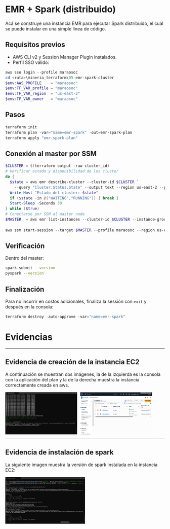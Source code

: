 # EMR + Spark (distribuido)
Acá se construye una instancia EMR para ejecutar Spark distribuido, el cual se puede instalar en una simple línea de código.

## Requisitos previos
- AWS CLI v2 y Session Manager Plugin instalados.
- Perfil SSO válido:
```powershell
aws sso login --profile maraosoc
cd <ruta>\mineria_terraform\05-emr-spark-cluster
$env:AWS_PROFILE    = "maraosoc"
$env:TF_VAR_profile = "maraosoc"
$env:TF_VAR_region  = "us-east-2"
$env:TF_VAR_owner   = "maraosoc"
```

## Pasos
```powershell
terraform init
terraform plan -var="name=emr-spark" -out=emr-spark-plan
terraform apply "emr-spark-plan"
```

## Conexión al **master** por SSM
```powershell
$CLUSTER = $(terraform output -raw cluster_id)
# Verificar estado y disponibilidad de los cluster
do {
  $state = aws emr describe-cluster --cluster-id $CLUSTER `
    --query "Cluster.Status.State" --output text --region us-east-2 --profile maraosoc
  Write-Host "Estado del cluster: $state"
  if ($state -in @("WAITING","RUNNING")) { break }
  Start-Sleep -Seconds 30
} while ($true)
# Conectarse por SSM al master node
$MASTER  = aws emr list-instances --cluster-id $CLUSTER --instance-group-types MASTER --query "Instances[0].Ec2InstanceId" --output text --profile maraosoc --region us-east-2

aws ssm start-session --target $MASTER --profile maraosoc --region us-east-2
```

## Verificación
Dentro del master:
```bash
spark-submit --version
pyspark --version
```
## Finalización
Para no incurrir en costos adicionales, finaliza la sessión con `exit` y después en la consola:
```powershell
terraform destroy -auto-approve -var="name=emr-spark"
```
# Evidencias

---
## Evidencia de creación de la instancia EC2

A continuación se muestran dos imágenes, la de la izquierda es la consola con la aplicación del plan y la de la derecha muestra la instancia correctamente creada en aws.

<div style="display: flex; gap: 10px;">
    <img src="screenshot/Captura de pantalla 2025-10-10 084429.png" alt="EC2 Creada - consola" width="45%" />
    <img src="screenshot/Captura de pantalla 2025-10-10 084451.png" alt="EC2 Creada - aws" width="45%" />
</div>

---
## Evidencia de instalación de spark

La siguiente imagen muestra la versión de spark instalada en la instancia EC2:

<img src="screenshot/Captura de pantalla 2025-10-10 090729.png" alt="Versión de spark instalada" width="50%" />
